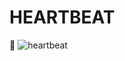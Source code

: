 # HEARTBEAT

:sparkling_heart:
![heartbeat](https://github.com/llapuras/ProcessingDraw/blob/master/heartbeat/heartbeat.)
